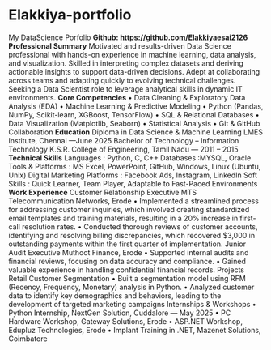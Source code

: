 # Elakkiya-portfolio
My DataScience Porfolio
**Github: https://github.com/Elakkiyaesai2126**
**Professional Summary**
Motivated and results-driven Data Science professional with hands-on experience in machine learning, data analysis, and visualization. Skilled in interpreting complex datasets and deriving actionable insights to support data-driven decisions. Adept at collaborating across teams and adapting quickly to evolving technical challenges. Seeking a Data Scientist role to leverage analytical skills in dynamic IT environments.
**Core Competencies**
•	Data Cleaning & Exploratory Data Analysis (EDA)
•	Machine Learning & Predictive Modeling
•	Python (Pandas, NumPy, Scikit-learn, XGBoost, TensorFlow)
•	SQL & Relational Databases
•	Data Visualization (Matplotlib, Seaborn)
•	Statistical Analysis
•	Git & GitHub Collaboration
**Education**
Diploma in Data Science & Machine Learning
LMES Institute, Chennai —June 2025
Bachelor of Technology – Information Technology
K.S.R. College of Engineering, Tamil Nadu — 2011 – 2015
**Technical Skills**
Languages : Python, C, C++
Databases :MYSQL, Oracle     
Tools & Platforms : MS Excel, PowerPoint, GitHub, Windows, Linux (Ubuntu, Unix)
Digital Marketing Platforms :  Facebook Ads, Instagram, LinkedIn
Soft Skills : Quick Learner, Team Player, Adaptable to Fast-Paced Environments
**Work  Experience**
Customer Relationship Executive
MTS Telecommunication Networks, Erode
•	Implemented a streamlined process for addressing customer inquiries, which involved creating standardized email templates and training materials, resulting in a 20% increase in first-call resolution rates.
•	Conducted thorough reviews of customer accounts, identifying and resolving billing discrepancies, which recovered $3,000 in outstanding payments within the first quarter of implementation.
Junior Audit Executive
Muthoot Finance, Erode
•	Supported internal audits and financial reviews, focusing on data accuracy and compliance.
•	Gained valuable experience in handling confidential financial records.
Projects
Retail Customer Segmentation
•	Built a segmentation model using RFM (Recency, Frequency, Monetary) analysis in Python.
•	Analyzed customer data to identify key demographics and behaviors, leading to the development of targeted marketing campaigns
Internships & Workshops
•	Python Internship, NextGen Solution, Cuddalore — May 2025
•	PC Hardware Workshop, Gateway Solutions, Erode
•	 ASP.NET Workshop, Edupluz Technologies, Erode
•	Implant Training in .NET, Mazenet Solutions, Coimbatore
